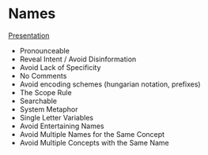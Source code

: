# Names

[Presentation](https://docs.google.com/presentation/d/1-yh9S1I4wdVXJcrOhftJshmlFuDQmq3Rt7vrdfpVvEY/edit?usp=sharing)

* Pronounceable
* Reveal Intent / Avoid Disinformation
* Avoid Lack of Specificity
* No Comments
* Avoid encoding schemes (hungarian notation, prefixes)
* The Scope Rule
* Searchable
* System Metaphor
* Single Letter Variables
* Avoid Entertaining Names
* Avoid Multiple Names for the Same Concept
* Avoid Multiple Concepts with the Same Name
